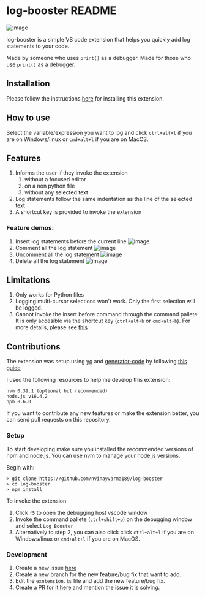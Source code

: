 # log-booster README

![image](https://i.ibb.co/ccjCqP4/demo.gif "")


log-booster is a simple VS code extension that helps you quickly add log statements to your code.

Made by someone who uses `print()` as a debugger. Made for those who use `print()` as a debugger.

## Installation

Please follow the instructions [here](https://marketplace.visualstudio.com/items?itemName=nvinayvarma189.log-booster) for installing this extension.

## How to use

Select the variable/expression you want to log and click `ctrl+alt+l` if you are on Windows/linux or `cmd+alt+l` if you are on MacOS.
## Features

1. Informs the user if they invoke the extension
    1. without a focused editor
    2. on a non python file
    3. without any selected text
2. Log statements follow the same indentation as the line of the selected text
3. A shortcut key is provided to invoke the extension

### Feature demos:
1. Insert log statements before the current line
![image](https://i.ibb.co/VYhjTys/log-before.gif "")
2. Comment all the log statement
![image](https://i.ibb.co/tQmBRWy/comment-logs.gif "")
3. Uncomment all the log statement
![image](https://i.ibb.co/Mg02Gj3/uncomment-logs.gif "")
4. Delete all the log statement
![image](https://i.ibb.co/Jj8H0hK/delete-logs.gif "")

## Limitations

1. Only works for Python files
2. Logging multi-cursor selections won't work. Only the first selection will be logged.
3. Cannot invoke the insert before command through the command pallete. It is only accesible via the shortcut key (`ctrl+alt+b` or `cmd+alt+b`). For more details, please see [this](https://stackoverflow.com/questions/43909741/can-i-pass-arguments-to-command-in-contributes-block)

## Contributions

The extension was setup using [yo](https://www.npmjs.com/package/yo) and [generator-code](https://www.npmjs.com/package/generator-code) by following [this guide](https://code.visualstudio.com/api/get-started/your-first-extension)

I used the following resources to help me develop this extension:
```
nvm 0.39.1 (optional but recommended)
node.js v16.4.2
npm 8.6.0
```

If you want to contribute any new features or make the extension better, you can send pull requests on this repository.

### Setup
To start developing make sure you installed the recommended versions of npm and node.js. You can use nvm to manage your node.js versions.

Begin with:
```
> git clone https://github.com/nvinayvarma189/log-booster
> cd log-booster
> npm install
```

To invoke the extension

1. Click `f5` to open the debugging host vscode window
2. Invoke the command pallete (`ctrl+shift+p`) on the debugging window and select `Log Booster`
3. Alternatively to step 2, you can also click click `ctrl+alt+l` if you are on Windows/linux or `cmd+alt+l` if you are on MacOS.


### Development

1. Create a new issue [here](https://github.com/nvinayvarma189/log-booster/issues)
2. Create a new branch for the new feature/bug fix that want to add.
3. Edit the `exntension.ts` file and add the new feature/bug fix.
4. Create a PR for it [here](https://github.com/nvinayvarma189/log-booster/pulls) and mention the issue it is solving.
